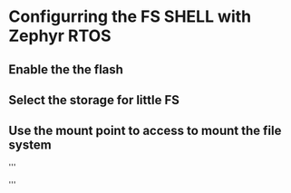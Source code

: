 # Configurring the FS SHELL with Zephyr RTOS 

## Enable the the flash 
## Select the storage for little FS




## Use the mount point to access to mount the file system 
'''

'''